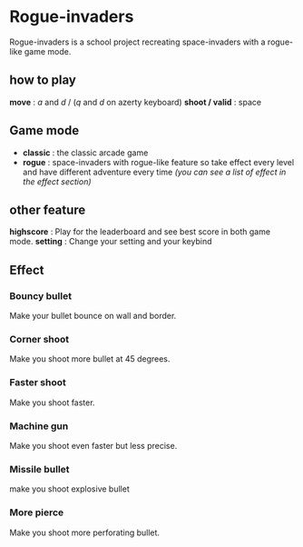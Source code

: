 # Rogue-invaders
Rogue-invaders is a school project recreating space-invaders with a rogue-like game mode.

## how to play
**move** : *a* and *d* / (*q* and *d* on azerty keyboard)
**shoot / valid** : space

## Game mode 
- **classic** : the classic arcade game
- **rogue** : space-invaders with rogue-like feature so take effect every level and have different adventure every time
*(you can see a list of effect in the effect section)*


## other feature
**highscore** :  Play for the leaderboard and see best score in both game mode.
**setting** : Change your setting and your keybind

## Effect 
### Bouncy bullet
Make your bullet bounce on wall and border.

### Corner shoot
Make you shoot more bullet at 45 degrees.

### Faster shoot
Make you shoot faster.

### Machine gun
Make you shoot even faster but less precise.

### Missile bullet
make you shoot explosive bullet

### More pierce
Make you shoot more perforating bullet.

